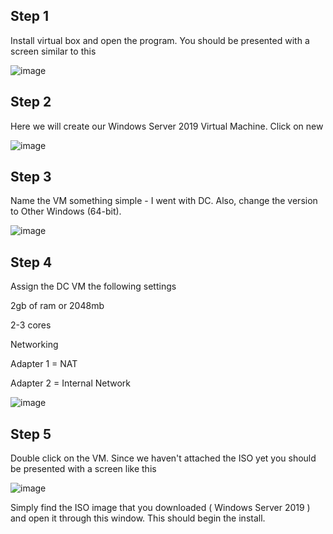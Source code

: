 
## Step 1 ##
  Install virtual box and open the program. You should be presented with a screen similar to this 
  
![image](https://github.com/Norman-Smith-CSJ/Homelabs/assets/127066513/8866db94-f3cf-471e-9e22-3ede69b53919)


  
  
  
## Step 2 ##
Here we will create our Windows Server 2019 Virtual Machine. Click on new

![image](https://github.com/Norman-Smith-CSJ/Homelabs/assets/127066513/dda71264-c288-4a09-9f0e-bc93cd7183c0)



## Step 3 ##
Name the VM something simple - I went with DC. Also, change the version to Other Windows (64-bit).

![image](https://github.com/Norman-Smith-CSJ/Homelabs/assets/127066513/08ec9aa4-2874-46e6-bd1b-eb62e6c6a7a9)



## Step 4 ##
Assign the DC VM the following settings

2gb of ram or 2048mb

2-3 cores

Networking

Adapter 1 = NAT

Adapter 2 = Internal Network


![image](https://github.com/Norman-Smith-CSJ/Homelabs/assets/127066513/f50cefc7-c1b5-467d-aae9-f043940c455c)



## Step 5 ## 

Double click on the VM. Since we haven't attached the ISO yet you should be presented with a screen like this

![image](https://github.com/Norman-Smith-CSJ/Homelabs/assets/127066513/9febd35e-83db-4faf-b40e-7a72578458f3)


Simply find the ISO image that you downloaded ( Windows Server 2019 ) and open it through this window. This should begin the install.
